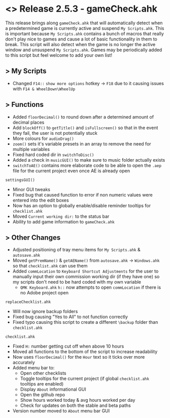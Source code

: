 # <> Release 2.5.3 - gameCheck.ahk
This release brings along `gameCheck.ahk` that will automatically detect when a predetermined game is currently active and suspend `My Scripts.ahk`. This is important because `My Scripts.ahk` contains a bunch of macros that really don't play nice to games and cause a lot of basic functionality in them to break. This script will also detect when the game is no longer the active window and unsuspend `My Scripts.ahk`. Games may be periodically added to this script but feel welcome to add your own list!

## > My Scripts
- Changed `F14::` `show more options` hotkey -> `F18` due to it causing issues with `F14 & WheelDown\WheelUp`

## > Functions
- Added `floorDecimal()` to round down after a determined amount of decimal places
- Add `blockOff()` to `getTitle()` and `isFullscreen()` so that in the event they fail, the user is not potentially stuck
- More colours for `audioDrag()`
- `zoom()` sets it's variable presets in an array to remove the need for multiple variables
- Fixed hard coded dir in `switchToDisc()`
- Added a check in `musicGUI()` to make sure to music folder actually exists
- `switchToAE()` contains more elaborate code to be able to open the `.aep` file for the current project even once AE is already open

`settingsGUI()`
- Minor GUI tweaks
- Fixed bug that caused function to error if non numeric values were entered into the edit boxes
- Now has an option to globally enable/disable reminder tooltips for `checklist.ahk`
- Moved `Current working dir:` to the status bar
- Ability to add game information to `gameCheck.ahk`

## > Other Changes
- Adjusted positioning of tray menu items for `My Scripts.ahk` & `autosave.ahk`
- Moved `getPremName()` & `getAEName()` from `autosave.ahk` -> `Windows.ahk` so that `checklist.ahk` can use them
- Added `commLocation` to `Keyboard Shortcut Adjustments` for the user to manually input their own commission working dir (if they have one) so my scripts don't need to be hard coded with my own variable
    - `QMK Keyboard.ahk` `h::` now attempts to open `commLocation` if there is no Adobe project open

`replaceChecklist.ahk`
- Will now ignore backup folders
- Fixed bug causing "Yes to All" to not function correctly
- Fixed typo causing this script to create a different `\backup` folder than `checklist.ahk`

`checklist.ahk`
- Fixed `H:` number getting cut off when above 10 hours
- Moved all functions to the bottom of the script to increase readability
- Now uses `floorDecimal()` for the `Hour` text so it ticks over more accurately
- Added menu bar to:
    - Open other checklists
    - Toggle tooltips for the current project (if global `checklist.ahk` tooltips are enabled)
    - Display `About` informational GUI
    - Open the github repo
    - Show hours worked today & avg hours worked per day
    - Check for updates on both the stable and beta paths
- Version number moved to `About` menu bar GUI